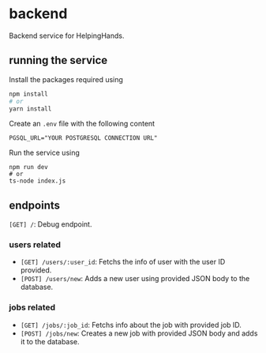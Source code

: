 # backend

Backend service for HelpingHands.

## running the service

Install the packages required using

```sh
npm install
# or
yarn install
```

Create an `.env` file with the following content

```
PGSQL_URL="YOUR POSTGRESQL CONNECTION URL"
```

Run the service using

```
npm run dev
# or
ts-node index.js
```

## endpoints

`[GET] /`: Debug endpoint.

### users related

-   `[GET] /users/:user_id`: Fetchs the info of user with the user ID provided.
-   `[POST] /users/new`: Adds a new user using provided JSON body to the database.

### jobs related

-   `[GET] /jobs/:job_id`: Fetchs info about the job with provided job ID.
-   `[POST] /jobs/new`: Creates a new job with provided JSON body and adds it to the database.
